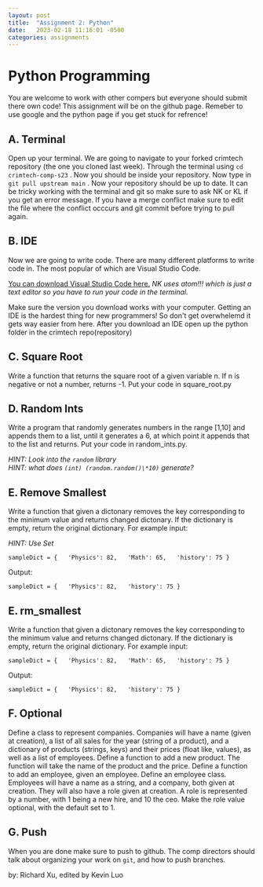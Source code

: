 ```yaml
---
layout: post
title:  "Assignment 2: Python"
date:   2023-02-18 11:16:01 -0500
categories: assignments
---   
```



Python Programming
==================

You are welcome to work with other compers but everyone should submit there own code! This assignment will be on the github page. Remeber to use google and the python page if you get stuck for refrence!

A. Terminal
-----------

Open up your terminal. We are going to navigate to your forked crimtech repository (the one you cloned last week). Through the terminal using `cd crimtech-comp-s23` . Now you should be inside your repository. Now type in `git pull upstream main` . Now your repository should be up to date. It can be tricky working with the terminal and git so make sure to ask NK or KL if you get an error message. If you have a merge conflict make sure to edit the file where the conflict occcurs and git commit before trying to pull again.

B. IDE
------

Now we are going to write code. There are many different platforms to write code in. The most popular of which are Visual Studio Code.

[You can download Visual Studio Code here.](https://visualstudio.microsoft.com/free-developer-offers/) _NK uses atom!!! which is just a text editor so you have to run your code in the terminal._

Make sure the version you download works with your computer. Getting an IDE is the hardest thing for new programmers! So don't get overwhelemd it gets way easier from here. After you download an IDE open up the python folder in the crimtech repo(repository)

C. Square Root
--------------

Write a function that returns the square root of a given variable n. If n is negative or not a number, returns -1. Put your code in square\_root.py

D. Random Ints
--------------

Write a program that randomly generates numbers in the range \[1,10\] and appends them to a list, until it generates a 6, at which point it appends that to the list and returns. Put your code in random\_ints.py.

_HINT: Look into the `random` library_  
_HINT: what does `(int) (random.random()\*10)` generate?_

E. Remove Smallest
------------------

Write a function that given a dictonary removes the key corresponding to the minimum value and returns changed dictonary. If the dictionary is empty, return the original dictionary. For example input:

_HINT: Use Set_

 `sampleDict = {   'Physics': 82,   'Math': 65,   'history': 75 }  ` 

Output:

 `sampleDict = {   'Physics': 82,   'history': 75 }` 

E. rm\_smallest
---------------

Write a function that given a dictonary removes the key corresponding to the minimum value and returns changed dictonary. If the dictionary is empty, return the original dictionary. For example input:

 `sampleDict = {   'Physics': 82,   'Math': 65,   'history': 75 }` 

Output:

 `sampleDict = {   'Physics': 82,   'history': 75 }` 

F. Optional
-----------

Define a class to represent companies. Companies will have a name (given at creation), a list of all sales for the year (string of a product), and a dictionary of products (strings, keys) and their prices (float like, values), as well as a list of employees. Define a function to add a new product. The function will take the name of the product and the price. Define a function to add an employee, given an employee. Define an employee class. Employees will have a name as a string, and a company, both given at creation. They will also have a role given at creation. A role is represented by a number, with 1 being a new hire, and 10 the ceo. Make the role value optional, with the default set to 1.

G. Push
-------

When you are done make sure to push to github. The comp directors should talk about organizing your work on `git`, and how to push branches. 

by: Richard Xu, edited by Kevin Luo